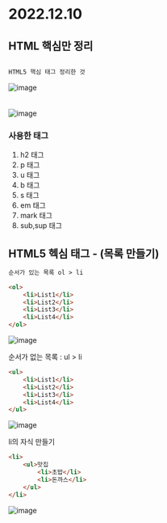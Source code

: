 # 2022.12.10 

## HTML 핵심만 정리 
``` js 

HTML5 핵심 태그 정리한 것 

```

![image](https://user-images.githubusercontent.com/60457431/206838027-6b9ee6f5-aca6-4023-924d-1a6b0ef82085.png)
<br><br><br>
![image](https://user-images.githubusercontent.com/60457431/206838450-93d3481a-31a2-4282-9422-86fe099eb87e.png)
### 사용한 태그 
1. h2 태그
2. p 태그 
3. u 태그  
4. b 태그
5. s 태그
6. em 태그
7. mark 태그
8. sub,sup 태그


## HTML5 헥심 태그 - (목록 만들기)

``` html
순서가 있는 목록 ol > li 

<ol>
    <li>List1</li>
    <li>List2</li>
    <li>List3</li>
    <li>List4</li>
</ol>

```
![image](https://user-images.githubusercontent.com/60457431/206841017-c7f51f05-ba3f-4ece-a329-8dd38a10be51.png)


순서가 없는 목록 : ul > li 

``` html
<ul>
    <li>List1</li>
    <li>List2</li>
    <li>List3</li>
    <li>List4</li>
</ul>
```
![image](https://user-images.githubusercontent.com/60457431/206841029-5b0c2484-197a-475e-a053-937b3dc76437.png)

li의 자식 만들기

``` html 
<li>
    <ul>맛집
        <li>초밥</li>
        <li>돈까스</li>
    </ul>
</li>
```
![image](https://user-images.githubusercontent.com/60457431/206841039-433b0d16-4462-4b65-8f17-8538175fd3ec.png)
